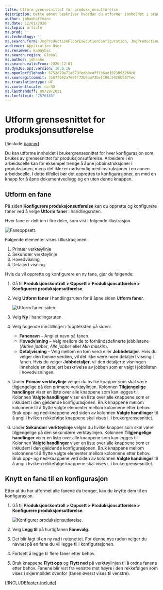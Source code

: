 ```yaml
---
title: Utform grensesnittet for produksjonsutførelse
description: Dette emnet beskriver hvordan du utformer innholdet i brukergrensesnittet for hver konfigurasjon.
author: johanhoffmann
ms.date: 12/01/2020
ms.topic: article
ms.prod: ''
ms.technology: ''
ms.search.form: JmgProductionFloorExecutionConfiguration, JmgProductionFloorExecutionConfigurationTab
audience: Application User
ms.reviewer: kamaybac
ms.search.region: Global
ms.author: johanho
ms.search.validFrom: 2020-12-01
ms.dyn365.ops.version: 10.0.16
ms.openlocfilehash: 6752d79a71a673fedb0caff7b6ad1023093269c0
ms.sourcegitcommit: 3b87f042a7e97f72b5aa73bef186c5426b937fec
ms.translationtype: HT
ms.contentlocale: nb-NO
ms.lasthandoff: 09/29/2021
ms.locfileid: "7570183"
---
```

# <a name="design-the-production-floor-execution-interface"></a>Utform grensesnittet for produksjonsutførelse

[!include [banner](../includes/banner.md)]

Du kan utforme innholdet i brukergrensesnittet for hver konfigurasjon som brukes av grensesnittet for produksjonsutførelse. Arbeidere i én arbeidscelle kan for eksempel trenge å åpne jobbinstruksjoner i produksjonen, mens det ikke er nødvendig med instruksjoner i en annen arbeidscelle. I dette tilfellet bør det opprettes to konfigurasjoner, en med en knapp for å åpne dokumentvedlegg og en uten denne knappen.

## <a name="design-a-tab"></a>Utform en fane

På siden **Konfigurere produksjonsutførelse** kan du opprette og konfigurere faner ved å velge **Utform faner** i handlingsruten.

Hver fane er delt inn i fire deler, som vist i følgende illustrasjon.

![Faneoppsett.](media/pfe-tab-layout.png "Faneoppsett")

Følgende elementer vises i illustrasjonen:

1. Primær verktøylinje
1. Sekundær verktøylinje
1. Hovedvisning
1. Detaljert visning

Hvis du vil opprette og konfigurere en ny fane, gjør du følgende:

1. Gå til **Produksjonskontroll \> Oppsett \> Produksjonsutførelse \> Konfigurere produksjonsutførelse**.

1. Velg **Utform faner** i handlingsruten for å åpne siden **Utform faner**.

    ![Utform faner-siden.](media/pfe-design-tabs.png "Utform faner-siden")

1. Velg **Ny** i handlingsruten.

1. Velg følgende innstillinger i toppteksten på siden:

    - **Fanenavn** – Angi et navn på fanen.
    - **Hovedvisning** – Velg mellom de to forhåndsdefinerte jobblistene (*Aktive jobber*, *Alle jobber* eller *Min maskin*).
    - **Detaljvisning** – Velg mellom en tom verdi eller **Jobbdetaljer**. Hvis du velger den tomme verdien, vil det ikke være noen detaljert visning i fanen. Hvis du velger **Jobbdetaljer**, vil den detaljerte visningen inneholde en detaljert beskrivelse av jobben som er valgt i jobblisten i hovedvisningen.

1. Under **Primær verktøylinje** velger du hvilke knapper som skal være tilgjengelige på den primære verktøylinjen. Kolonnen **Tilgjengelige handlinger** viser en liste over alle knappene som kan legges til. Kolonnen **Valgte handlinger** viser en liste over alle knappene som er inkludert i den gjeldende konfigurasjonen. Bruk knappene mellom kolonnene til å flytte valgte elementer mellom kolonnene etter behov. Bruk opp- og ned-knappene ved siden av kolonnen **Valgte handlinger** til å angi i hvilken rekkefølge knappene skal vises i, i brukergrensesnittet.

1. Under **Sekundær** **verktøylinje** velger du hvilke knapper som skal være tilgjengelige på den sekundære verktøylinjen. Kolonnen **Tilgjengelige handlinger** viser en liste over alle knappene som kan legges til. Kolonnen **Valgte handlinger** viser en liste over alle knappene som er inkludert i den gjeldende konfigurasjonen. Bruk knappene mellom kolonnene til å flytte valgte elementer mellom kolonnene etter behov. Bruk opp- og ned-knappene ved siden av kolonnen **Valgte handlinger** til å angi i hvilken rekkefølge knappene skal vises i, i brukergrensesnittet.

## <a name="associate-a-tab-with-a-configuration"></a>Knytt en fane til en konfigurasjon

Etter at du har utformet alle fanene du trenger, kan du knytte dem til en konfigurasjon.

1. Gå til **Produksjonskontroll \> Oppsett \> Produksjonsutførelse \> Konfigurere produksjonsutførelse**.

    ![Konfigurer produksjonsutførelse.](media/pfe-config-prod-floor-execution.png "Konfigurer produksjonsutførelse")

1. Velg **Legg til** på hurtigfanen **Fanevalg**.

1. Det blir lagt til en ny rad i rutenettet. For denne nye raden velger du navnet på en fane du vil legge til i konfigurasjonen.

1. Fortsett å legge til flere faner etter behov.

1. Bruk knappene **Flytt opp** og **Flytt ned** på verktøylinjen til å ordne fanene etter behov. Fanene blir vist fra venstre mot høyre i den rekkefølgen som vises i skjermbildet ovenfor (fanen øverst vises til venstre).


[!INCLUDE[footer-include](../../includes/footer-banner.md)]